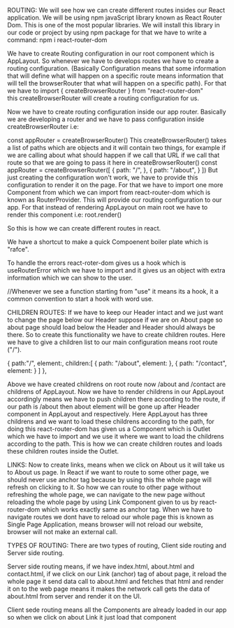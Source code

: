 ROUTING:
We will see how we can create different routes insides our React application. We will be using npm javaScript library known as React Router Dom. This is one of the most popular libraries. We will install this library in our code or project by using npm package for that we have to write a command: 
npm i react-router-dom

We have to create Routing configuration in our root component which is AppLayout. So whenever we have to develops routes we have to create a routing configuration. (Basically Configuration means that some information that will define what will happen on a specific route means information that will tell the browserRouter that what will happen on a specific path). For that we have to import { createBrowserRouter } from "react-router-dom"  
this createBrowserRouter will create a routing configuration for us.

Now we have to create routing configuration inside our app router. Basically we are developing a router and we have to pass configuration inside createBrowserRouter i.e:

const appRouter = createBrowserRouter()
This createBrowserRouter() takes a list of paths which are objects and it will contain two things, for example if we are calling about what should happen if we call that URL if we call that route so that we are going to pass it here in createBrowserRouter()
const appRouter = createBrowserRouter([
  {
    path: "/",
  },
  {
    path: "/about",
  }
])
But just creating the configuration won't work, we have to provide this configuration to render it on the page. For that we have to import one more Component from which we can import from react-router-dom which is known as RouterProvider. This will provide our routing configuration to our app. For that instead of rendering AppLayout on main root we have to render this component i.e:
root.render(<RouterProvider router = {appRouter} />)

So this is how we can create different routes in react.

We have a shortcut to make a quick Compoenent boiler plate which is "rafce".

To handle the errors react-roter-dom gives us a hook which is useRouterError which we have to import and it gives us an object with extra information which we can show to the user.

//Whenever we see a function starting from "use" it means its a hook, it a common convention to start a hook with word use.

CHILDREN ROUTES:
If we have to keep our Header intact and we just want to change the page below our Header suppose if we are on About page so about page should load below the Header and Header should always be there. So to create this functionality we have to create children routes. Here we have to give a children list to our main configuration means root route ("/").

{
    path:"/",
    element:<AppLayout/>,
    children:[
{
  path: "/about",
  element: <About/>
  },
  {
    path: "/contact",
    element: <Contact/>
  }
    ]
  },

Above we have created childrens on root route now /about and /contact are childrens of AppLayout. Now we have to render childrens in our AppLayout accordingly means we have to push children there according to the route, if our path is /about then about element will be gone up after Header component in AppLayout and respectively. Here AppLayout has three childrens and we want to load these childrens according to the path, for doing this react-router-dom has given us a Component which is Outlet which we have to import and we use it where we want to load the childrens according to the path. This is how we can create children routes and loads these children routes inside the Outlet. 
  

LINKS:
Now to create links, means when we click on About us it will take us to About us page.
In React if we want to route to some other page, we should never use anchor tag <a>  </a> because by using this the whole page will refresh on clicking to it. So how we can route to other page without refreshing the whole page, we can navigate to the new page without reloading the whole page by using Link Component given to us by react-router-dom which works exactly same as anchor tag. When we have to navigate routes we dont have to reload our whole page this is known as Single Page Application, means browser will not reload our website, browser will not make an external call.

TYPES OF ROUTING:
There are two types of routing, Client side routing and Server side routing. 

Server side routing means, if we have index.html, about.html and contact.html, if we click on our Link (anchor) tag of about page, it reload the whole page it send data call to about.html and fetches that html and render it on to the web page means it makes the network call gets the data of about.html from server and render it on the UI.

Client sede routing means all the Components are already loaded in our app so when we click on about Link it just load that component 